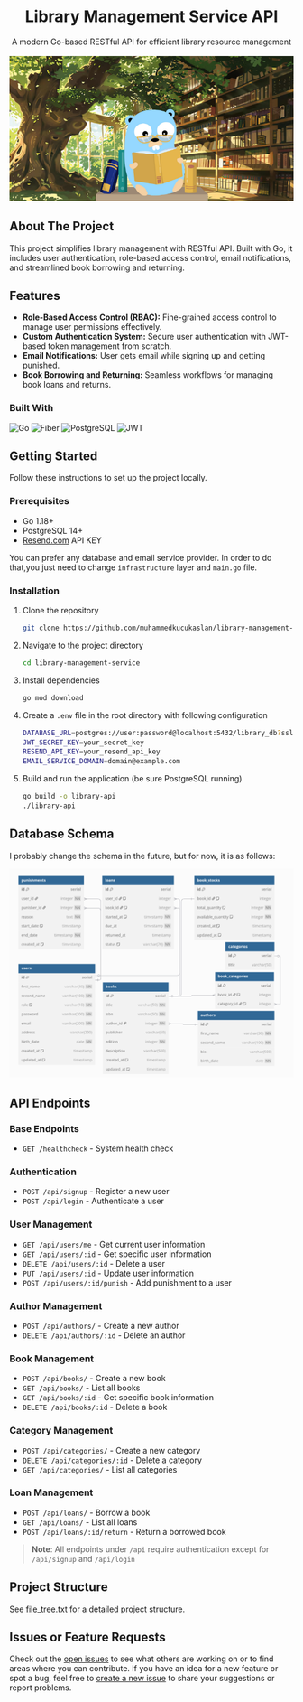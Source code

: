 <h1 align="center">Library Management Service API</h1>

<p align="center">
  A modern Go-based RESTful API for efficient library resource management
  <br />
  <br />
<img src="public/home.png" alt="Home" width="600">

</p>

## About The Project
This project simplifies library management with RESTful API. Built with Go, it includes user authentication, role-based access control, email notifications, and streamlined book borrowing and returning.

## Features

- **Role-Based Access Control (RBAC):** Fine-grained access control to manage user permissions effectively.
- **Custom Authentication System:** Secure user authentication with JWT-based token management from scratch.
- **Email Notifications:** User gets email while signing up and getting punished.
- **Book Borrowing and Returning:** Seamless workflows for managing book loans and returns.

### Built With

 ![Go](https://img.shields.io/badge/Go-00ADD8?style=for-the-badge&logo=go&logoColor=white)
![Fiber](https://img.shields.io/badge/Fiber-00ADD8?style=for-the-badge&logo=go&logoColor=white)
![PostgreSQL](https://img.shields.io/badge/PostgreSQL-316192?style=for-the-badge&logo=postgresql&logoColor=white)
![JWT](https://img.shields.io/badge/JWT-000000?style=for-the-badge&logo=jsonwebtokens&logoColor=white)




## Getting Started

Follow these instructions to set up the project locally.

### Prerequisites

* Go 1.18+
* PostgreSQL 14+
* [Resend.com](https://resend.com/) API KEY 

You can prefer any database and email service provider. In order to do that,you just need to change `infrastructure` layer and `main.go` file.

### Installation

1. Clone the repository
   ```sh
   git clone https://github.com/muhammedkucukaslan/library-management-service.git
   ```

2. Navigate to the project directory
   ```sh
   cd library-management-service
   ```

3. Install dependencies
   ```sh
   go mod download
   ```

4. Create a `.env` file in the root directory with following configuration
   ```sh
   DATABASE_URL=postgres://user:password@localhost:5432/library_db?sslmode=disable
   JWT_SECRET_KEY=your_secret_key
   RESEND_API_KEY=your_resend_api_key
   EMAIL_SERVICE_DOMAIN=domain@example.com
    ```
5. Build and run the application (be sure PostgreSQL running)
   ```sh
   go build -o library-api
   ./library-api
   ```



## Database Schema

I probably change the schema in the future, but for now, it is as follows:

<img src="public/image.png" alt="Library Management Service" width="600">


## API Endpoints

### Base Endpoints
- `GET /healthcheck` - System health check

### Authentication
- `POST /api/signup` - Register a new user
- `POST /api/login` - Authenticate a user

### User Management
- `GET /api/users/me` - Get current user information
- `GET /api/users/:id` - Get specific user information
- `DELETE /api/users/:id` - Delete a user
- `PUT /api/users/:id` - Update user information
- `POST /api/users/:id/punish` - Add punishment to a user

### Author Management
- `POST /api/authors/` - Create a new author
- `DELETE /api/authors/:id` - Delete an author

### Book Management
- `POST /api/books/` - Create a new book
- `GET /api/books/` - List all books
- `GET /api/books/:id` - Get specific book information
- `DELETE /api/books/:id` - Delete a book

### Category Management
- `POST /api/categories/` - Create a new category
- `DELETE /api/categories/:id` - Delete a category
- `GET /api/categories/` - List all categories

### Loan Management
- `POST /api/loans/` - Borrow a book
- `GET /api/loans/` - List all loans
- `POST /api/loans/:id/return` - Return a borrowed book

> **Note**: All endpoints under `/api` require authentication except for `/api/signup` and `/api/login`

## Project Structure

See [file_tree.txt](https://github.com/muhammedkucukaslan/library-management-service/blob/main/file_tree.txt) for a detailed project structure.


## Issues or Feature Requests
Check out the [open issues](https://github.com/muhammedkucukaslan/library-management-service/issues) to see what others are working on or to find areas where you can contribute. If you have an idea for a new feature or spot a bug, feel free to [create a new issue](https://github.com/muhammedkucukaslan/library-management-service/issues/new/choose) to share your suggestions or report problems.